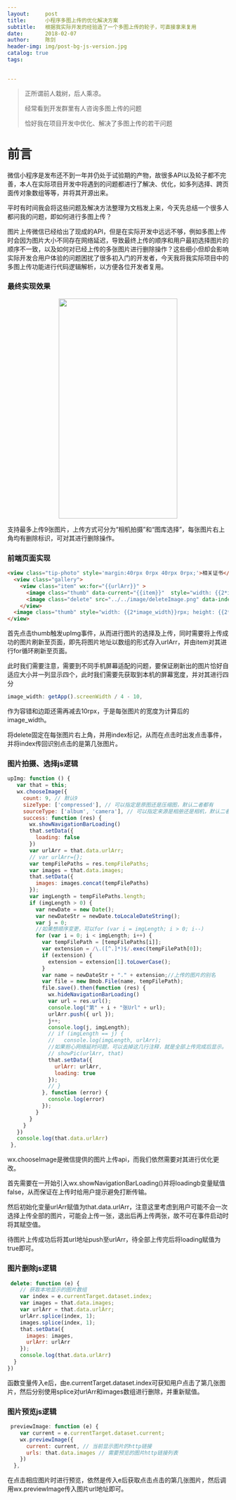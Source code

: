 ```yaml
---
layout:     post
title:      小程序多图上传的优化解决方案
subtitle:   根据我实际开发的经验造了一个多图上传的轮子，可直接拿来复用
date:       2018-02-07
author:     陈剑
header-img: img/post-bg-js-version.jpg
catalog: true
tags:

    
---
```


> 正所谓前人栽树，后人乘凉。
> 
> 经常看到开发群里有人咨询多图上传的问题
> 
> 恰好我在项目开发中优化、解决了多图上传的若干问题

# 前言
微信小程序是发布还不到一年并仍处于试验期的产物，故很多API以及轮子都不完善，本人在实际项目开发中将遇到的问题都进行了解决、优化，如多列选择、跨页面传对象数组等等，并将其开源出来。

平时有时间我会将这些问题及解决方法整理为文档发上来，今天先总结一个很多人都问我的问题，即如何进行多图上传？

图片上传微信已经给出了现成的API，但是在实际开发中远远不够，例如多图上传时会因为图片大小不同存在网络延迟，导致最终上传的顺序和用户最初选择图片的顺序不一致，以及如何对已经上传的多张图片进行删除操作？这些细小但却会影响实际开发合用户体验的问题困扰了很多初入门的开发者，今天我将我实际项目中的多图上传功能进行代码逻辑解析，以方便各位开发者复用。

### 最终实现效果

<div align="center">
<img src="http://bmob-cdn-16714.b0.upaiyun.com/2018/02/06/d3d57fc440ded3fa8090ce330dca52ea.jpg" height="500" width="270" >
</div>
 

 
 支持最多上传9张图片，上传方式可分为“相机拍摄”和“图库选择”，每张图片右上角均有删除标识，可对其进行删除操作。
 
 ### 前端页面实现
 
```html
<view class="tip-photo" style='margin:40rpx 0rpx 40rpx 0rpx;'>相关证书</view>
  <view class="gallery">
    <view class="item" wx:for="{{urlArr}}" >
      <image class="thumb" data-current="{{item}}"  style="width: {{2*image_width}}rpx; height: {{2*image_width}}rpx" src="{{item.url}}"  bindtap="previewImage"/>
      <image class="delete" src="../../image/deleteImage.png" data-index="{{index}}" bindtap="delete"></image>
    </view>
  <image class="thumb" style="width: {{2*image_width}}rpx; height: {{2*image_width}}rpx" src="../../image/upload.png"  bindtap="upImg"/>
</view>
```

首先点击thumb触发upImg事件，从而进行图片的选择及上传，同时需要将上传成功的图片刷新至页面，即先将图片地址以数组的形式存入urlArr，并由item对其进行for循环刷新至页面。

此时我们需要注意，需要到不同手机屏幕适配的问题，要保证刷新出的图片恰好自适应大小并一列显示四个，此时我们需要先获取到本机的屏幕宽度，并对其进行四分

```javascript
image_width: getApp().screenWidth / 4 - 10,
```
作为容错和边距还需再减去10rpx，于是每张图片的宽度为计算后的image_width。

将delete固定在每张图片右上角，并用index标记，从而在点击时出发点击事件，并将index传回识别点击的是第几张图片。

### 图片拍摄、选择js逻辑
 
 ```javascript
upImg: function () {
    var that = this;
    wx.chooseImage({
      count: 9, // 默认9
      sizeType: ['compressed'], // 可以指定是原图还是压缩图，默认二者都有
      sourceType: ['album', 'camera'], // 可以指定来源是相册还是相机，默认二者都有
      success: function (res) {
        wx.showNavigationBarLoading()
        that.setData({
          loading: false
        })
        var urlArr = that.data.urlArr;
        // var urlArr={};
        var tempFilePaths = res.tempFilePaths;
        var images = that.data.images;
        that.setData({
          images: images.concat(tempFilePaths)
        });
        var imgLength = tempFilePaths.length;
        if (imgLength > 0) {
          var newDate = new Date();
          var newDateStr = newDate.toLocaleDateString();
          var j = 0;
          //如果想顺序变更，可以for (var i = imgLength; i > 0; i--)
          for (var i = 0; i < imgLength; i++) {
            var tempFilePath = [tempFilePaths[i]];
            var extension = /\.([^.]*)$/.exec(tempFilePath[0]);
            if (extension) {
              extension = extension[1].toLowerCase();
            }
            var name = newDateStr + "." + extension;//上传的图片的别名      
            var file = new Bmob.File(name, tempFilePath);
            file.save().then(function (res) {
              wx.hideNavigationBarLoading()
              var url = res.url();
              console.log("第" + i + "张Url" + url);
              urlArr.push({ url });
              j++;
              console.log(j, imgLength);
              // if (imgLength == j) {
              //   console.log(imgLength, urlArr);
              //如果担心网络延时问题，可以去掉这几行注释，就是全部上传完成后显示。
              // showPic(urlArr, that)
              that.setData({
                urlArr: urlArr,
                loading: true
              });
              // }
            }, function (error) {
              console.log(error)
            });
          }
        }
      }
    })
    console.log(that.data.urlArr)
  },
  ```
 wx.chooseImage是微信提供的图片上传api，而我们依然需要对其进行优化更改。
 
 首先需要在一开始引入wx.showNavigationBarLoading()并将loadingb变量赋值false，从而保证在上传时给用户提示避免打断传输。
 
 然后初始化变量urlArr赋值为that.data.urlArr，注意这里考虑到用户可能不会一次选择上传全部的图片，可能会上传一张，退出后再上传两张，故不可在事件启动时将其赋空值。
 
 待图片上传成功后将其url地址push至urlArr，待全部上传完后将loading赋值为true即可。
 
### 图片删除js逻辑
```javascript
 delete: function (e) {
    // 获取本地显示的图片数组
    var index = e.currentTarget.dataset.index;
    var images = that.data.images;
    var urlArr = that.data.urlArr;
    urlArr.splice(index, 1);
    images.splice(index, 1);
    that.setData({
      images: images,
      urlArr: urlArr
    });
    console.log(that.data.urlArr)
  }
})
```
函数变量传入e后，由e.currentTarget.dataset.index可获知用户点击了第几张图片，然后分别使用splice对urlArr和images数组进行删除，并重新赋值。

### 图片预览js逻辑
```javascript
 previewImage: function (e) {
    var current = e.currentTarget.dataset.current;
    wx.previewImage({
      current: current, // 当前显示图片的http链接
      urls: that.data.images // 需要预览的图片http链接列表
    })
  },
```
在点击相应图片时进行预览，依然是传入e后获取点击点击的第几张图片，然后调用wx.previewImage传入图片url地址即可。



